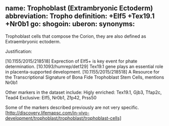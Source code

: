 name: Trophoblast (Extrambryonic Ectoderm)
abbreviation: Tropho
definition: +Elf5 +Tex19.1 +Nr0b1
go:
shogoin: 
uberon: 
synonyms:
---

Trophoblast cells that compose the Corion, they are also defined as Extraembryonic ectoderm.

Justification:

[10.1155/2015/218518] Exprection of Elf5+ is key event for phate determination.
[10.1093/humrep/det129] Tex19.1 gene plays an essential role in placenta-supported development.
[10.1155/2015/218518] A Resource for the Transcriptional Signature of Bona Fide Trophoblast Stem Cells, mentions Nr0b1

Other markers in the dataset include:
Higly enriched: Tex19.1, Gjb3, Tfap2c, Tead4
Exclusive: Elf5, Nr0b1, Zfp42, Prss50 

Some of the markers described previously are not very specific.
[http://discovery.lifemapsc.com/in-vivo-development/trophoblast/trophoblast/trophoblast-cells]